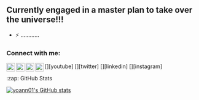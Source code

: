 
## Currently engaged in a master plan to take over the universe!!!


- ⚡ ............

### Connect with me:

[<img align="left" alt="yoann01 | YouTube" width="22px" src="https://cdn.jsdelivr.net/npm/simple-icons@v3/icons/youtube.svg" />][youtube]
[<img align="left" alt="yoann01 | Twitter" width="22px" src="https://cdn.jsdelivr.net/npm/simple-icons@v3/icons/twitter.svg" />][twitter]
[<img align="left" alt="yoann01 | LinkedIn" width="22px" src="https://cdn.jsdelivr.net/npm/simple-icons@v3/icons/linkedin.svg" />][linkedin]
[<img align="left" alt="yoann01 | Instagram" width="22px" src="https://cdn.jsdelivr.net/npm/simple-icons@v3/icons/instagram.svg" />][instagram]
<br />


<summary>:zap: GitHub Stats</summary>

[![yoann01's GitHub stats](https://github-readme-stats.vercel.app/api?username=yoann01)](https://github.com/anuraghazra/github-readme-stats)
